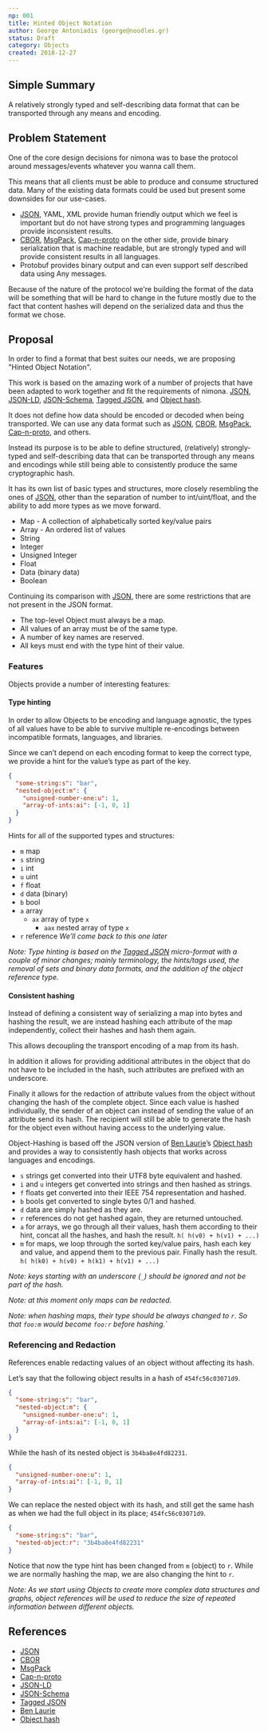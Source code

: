 ```yaml
---
np: 001
title: Hinted Object Notation
author: George Antoniadis (george@noodles.gr)
status: Draft
category: Objects
created: 2018-12-27
---
```


## Simple Summary

A relatively strongly typed and self-describing data format that can be
transported through any means and encoding.

## Problem Statement

One of the core design decisions for nimona was to base the protocol around
messages/events whatever you wanna call them.

This means that all clients must be able to produce and consume structured data.
Many of the existing data formats could be used but present some downsides for
our use-cases.

* [JSON], YAML, XML provide human friendly output which we feel is important
  but do not have strong types and programming languages provide inconsistent
  results.
* [CBOR], [MsgPack], [Cap-n-proto] on the other side, provide binary
  serialization that is machine readable, but are strongly typed and will
  provide consistent results in all languages.
* Protobuf provides binary output and can even support self described data
  using Any messages.

Because of the nature of the protocol we're building the format of the data will
be something that will be hard to change in the future mostly due to the fact
that content hashes will depend on the serialized data and thus the format we
chose.

## Proposal

In order to find a format that best suites our needs, we are proposing "Hinted
Object Notation".

This work is based on the amazing work of a number of projects that have been
adapted to work together and fit the requirements of nimona.
[JSON], [JSON-LD], [JSON-Schema], [Tagged JSON], and [Object hash].

It does not define how data should be encoded or decoded when being transported.
We can use any data format such as [JSON], [CBOR], [MsgPack], [Cap-n-proto],
and others.

Instead its purpose is to be able to define structured, (relatively) strongly-
typed and self-describing data that can be transported through any means and
encodings while still being able to consistently produce the same cryptographic
hash.

It has its own list of basic types and structures, more closely resembling
the ones of [JSON], other than the separation of number to int/uint/float, and
the ability to add more types as we move forward.

* Map - A collection of alphabetically sorted key/value pairs
* Array - An ordered list of values
* String
* Integer
* Unsigned Integer
* Float
* Data (binary data)
* Boolean

Continuing its comparison with [JSON], there are some restrictions that are not
present in the JSON format.

* The top-level Object must always be a map.
* All values of an array must be of the same type.
* A number of key names are reserved.
* All keys must end with the type hint of their value.

### Features

Objects provide a number of interesting features:

#### Type hinting

In order to allow Objects to be encoding and language agnostic, the types of
all values have to be able to survive multiple re-encodings between incompatible
formats, languages, and libraries.

Since we can’t depend on each encoding format to keep the correct type, we 
provide a hint for the value’s type as part of the key.

```json
{
  "some-string:s": "bar",
  "nested-object:m": {
    "unsigned-number-one:u": 1,
    "array-of-ints:ai": [-1, 0, 1]
  }
}
```

Hints for all of the supported types and structures:

* `m` map
* `s` string
* `i` int
* `u` uint
* `f` float
* `d` data (binary)
* `b` bool
* `a` array
  * `ax` array of type `x`
    * `aax` nested array of type `x`
* `r` reference _We’ll come back to this one later_

_Note: Type hinting is based on the [Tagged JSON] micro-format with a couple
of minor changes; mainly terminology, the hints/tags used, the removal of sets
and binary data formats, and the addition of the object reference type._

#### Consistent hashing

Instead of defining a consistent way of serializing a map into bytes and
hashing the result, we are instead hashing each attribute of the map
independently, collect their hashes and hash them again.

This allows decoupling the transport encoding of a map from its hash.

In addition it allows for providing additional attributes in the object that
do not have to be included in the hash, such attributes are prefixed with an
underscore.

Finally it allows for the redaction of attribute values from the object without
changing the hash of the complete object.
Since each value is hashed individually, the sender of an object can instead
of sending the value of an attribute send its hash.
The recipient will still be able to generate the hash for the object even
without having access to the underlying value.

Object-Hashing is based off the JSON version of [Ben Laurie]’s [Object hash]
and provides a way to consistently hash objects that works across languages
and encodings.

* `s` strings get converted into their UTF8 byte equivalent and hashed.
* `i` and `u` integers get converted into strings and then hashed as strings.
* `f` floats get converted into their IEEE 754 representation and hashed.
* `b` bools get converted to single bytes 0/1 and hashed.
* `d` data are simply hashed as they are.
* `r` references do not get hashed again, they are returned untouched.
* `a` for arrays, we go through all their values, hash them according to their
  hint, concat all the hashes, and hash the result.
  `h( h(v0) + h(v1) + ...)`
* `m` for maps, we loop through the sorted key/value pairs, hash each key and
  value, and append them to the previous pair. Finally hash the result.
  `h( h(k0) + h(v0) + h(k1) + h(v1) + ...)`  

_Note: keys starting with an underscore (`_`) should be ignored and not be part
of the hash._

_Note: at this moment only maps can be redacted._

_Note: when hashing maps, their type should be always changed to `r`.
So that `foo:m` would become `foo:r` before hashing.`_

### Referencing and Redaction

References enable redacting values of an object without affecting its hash.

Let’s say that the following object results in a hash of `454fc56c03071d9`.

```json
{
  "some-string:s": "bar",
  "nested-object:m": {
    "unsigned-number-one:u": 1,
    "array-of-ints:ai": [-1, 0, 1]
  }
}
```

While the hash of its nested object is `3b4ba8e4fd82231`.

```json
{
  "unsigned-number-one:u": 1,
  "array-of-ints:ai": [-1, 0, 1]
}
```

We can replace the nested object with its hash, and still get the same hash
as when we had the full object in its place; `454fc56c03071d9`.

```json
{
  "some-string:s": "bar",
  "nested-object:r": "3b4ba8e4fd82231"
}
```

Notice that now the type hint has been changed from `m` (object) to `r`.
While we are normally hashing the map, we are also changing the hint to `r`.

_Note: As we start using Objects to create more complex data structures and
graphs, object references will be used to reduce the size of repeated
information between different objects._

## References

* [JSON]
* [CBOR]
* [MsgPack]
* [Cap-n-proto]
* [JSON-LD]
* [JSON-Schema]
* [Tagged JSON]
* [Ben Laurie]
* [Object hash]

[JSON]: https://www.json.org
[CBOR]: http://cbor.io
[MsgPack]: https://msgpack.org
[Cap-n-proto]: https://capnproto.org
[JSON-LD]: https://json-ld.org
[JSON-Schema]: https://json-schema.org
[Tagged JSON]: https://tjson.org
[Ben Laurie]: https://github.com/benlaurie
[Object hash]: https://github.com/benlaurie/objecthash
